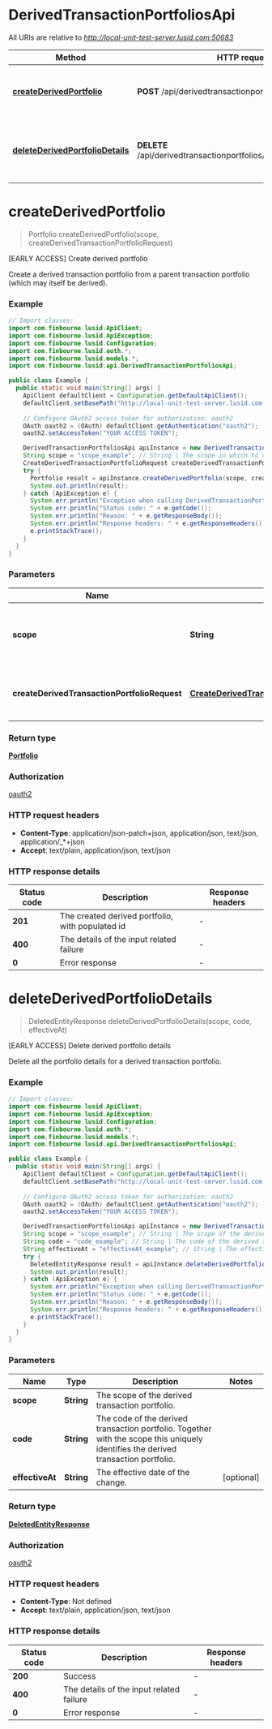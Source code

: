 # DerivedTransactionPortfoliosApi

All URIs are relative to *http://local-unit-test-server.lusid.com:50683*

Method | HTTP request | Description
------------- | ------------- | -------------
[**createDerivedPortfolio**](DerivedTransactionPortfoliosApi.md#createDerivedPortfolio) | **POST** /api/derivedtransactionportfolios/{scope} | [EARLY ACCESS] Create derived portfolio
[**deleteDerivedPortfolioDetails**](DerivedTransactionPortfoliosApi.md#deleteDerivedPortfolioDetails) | **DELETE** /api/derivedtransactionportfolios/{scope}/{code}/details | [EARLY ACCESS] Delete derived portfolio details


<a name="createDerivedPortfolio"></a>
# **createDerivedPortfolio**
> Portfolio createDerivedPortfolio(scope, createDerivedTransactionPortfolioRequest)

[EARLY ACCESS] Create derived portfolio

Create a derived transaction portfolio from a parent transaction portfolio (which may itself be derived).

### Example
```java
// Import classes:
import com.finbourne.lusid.ApiClient;
import com.finbourne.lusid.ApiException;
import com.finbourne.lusid.Configuration;
import com.finbourne.lusid.auth.*;
import com.finbourne.lusid.models.*;
import com.finbourne.lusid.api.DerivedTransactionPortfoliosApi;

public class Example {
  public static void main(String[] args) {
    ApiClient defaultClient = Configuration.getDefaultApiClient();
    defaultClient.setBasePath("http://local-unit-test-server.lusid.com:50683");
    
    // Configure OAuth2 access token for authorization: oauth2
    OAuth oauth2 = (OAuth) defaultClient.getAuthentication("oauth2");
    oauth2.setAccessToken("YOUR ACCESS TOKEN");

    DerivedTransactionPortfoliosApi apiInstance = new DerivedTransactionPortfoliosApi(defaultClient);
    String scope = "scope_example"; // String | The scope in which to create the derived transaction portfolio.
    CreateDerivedTransactionPortfolioRequest createDerivedTransactionPortfolioRequest = new CreateDerivedTransactionPortfolioRequest(); // CreateDerivedTransactionPortfolioRequest | The definition of the derived transaction portfolio.
    try {
      Portfolio result = apiInstance.createDerivedPortfolio(scope, createDerivedTransactionPortfolioRequest);
      System.out.println(result);
    } catch (ApiException e) {
      System.err.println("Exception when calling DerivedTransactionPortfoliosApi#createDerivedPortfolio");
      System.err.println("Status code: " + e.getCode());
      System.err.println("Reason: " + e.getResponseBody());
      System.err.println("Response headers: " + e.getResponseHeaders());
      e.printStackTrace();
    }
  }
}
```

### Parameters

Name | Type | Description  | Notes
------------- | ------------- | ------------- | -------------
 **scope** | **String**| The scope in which to create the derived transaction portfolio. |
 **createDerivedTransactionPortfolioRequest** | [**CreateDerivedTransactionPortfolioRequest**](CreateDerivedTransactionPortfolioRequest.md)| The definition of the derived transaction portfolio. | [optional]

### Return type

[**Portfolio**](Portfolio.md)

### Authorization

[oauth2](../README.md#oauth2)

### HTTP request headers

 - **Content-Type**: application/json-patch+json, application/json, text/json, application/_*+json
 - **Accept**: text/plain, application/json, text/json

### HTTP response details
| Status code | Description | Response headers |
|-------------|-------------|------------------|
**201** | The created derived portfolio, with populated id |  -  |
**400** | The details of the input related failure |  -  |
**0** | Error response |  -  |

<a name="deleteDerivedPortfolioDetails"></a>
# **deleteDerivedPortfolioDetails**
> DeletedEntityResponse deleteDerivedPortfolioDetails(scope, code, effectiveAt)

[EARLY ACCESS] Delete derived portfolio details

Delete all the portfolio details for a derived transaction portfolio.

### Example
```java
// Import classes:
import com.finbourne.lusid.ApiClient;
import com.finbourne.lusid.ApiException;
import com.finbourne.lusid.Configuration;
import com.finbourne.lusid.auth.*;
import com.finbourne.lusid.models.*;
import com.finbourne.lusid.api.DerivedTransactionPortfoliosApi;

public class Example {
  public static void main(String[] args) {
    ApiClient defaultClient = Configuration.getDefaultApiClient();
    defaultClient.setBasePath("http://local-unit-test-server.lusid.com:50683");
    
    // Configure OAuth2 access token for authorization: oauth2
    OAuth oauth2 = (OAuth) defaultClient.getAuthentication("oauth2");
    oauth2.setAccessToken("YOUR ACCESS TOKEN");

    DerivedTransactionPortfoliosApi apiInstance = new DerivedTransactionPortfoliosApi(defaultClient);
    String scope = "scope_example"; // String | The scope of the derived transaction portfolio.
    String code = "code_example"; // String | The code of the derived transaction portfolio. Together with the scope this uniquely identifies              the derived transaction portfolio.
    String effectiveAt = "effectiveAt_example"; // String | The effective date of the change.
    try {
      DeletedEntityResponse result = apiInstance.deleteDerivedPortfolioDetails(scope, code, effectiveAt);
      System.out.println(result);
    } catch (ApiException e) {
      System.err.println("Exception when calling DerivedTransactionPortfoliosApi#deleteDerivedPortfolioDetails");
      System.err.println("Status code: " + e.getCode());
      System.err.println("Reason: " + e.getResponseBody());
      System.err.println("Response headers: " + e.getResponseHeaders());
      e.printStackTrace();
    }
  }
}
```

### Parameters

Name | Type | Description  | Notes
------------- | ------------- | ------------- | -------------
 **scope** | **String**| The scope of the derived transaction portfolio. |
 **code** | **String**| The code of the derived transaction portfolio. Together with the scope this uniquely identifies              the derived transaction portfolio. |
 **effectiveAt** | **String**| The effective date of the change. | [optional]

### Return type

[**DeletedEntityResponse**](DeletedEntityResponse.md)

### Authorization

[oauth2](../README.md#oauth2)

### HTTP request headers

 - **Content-Type**: Not defined
 - **Accept**: text/plain, application/json, text/json

### HTTP response details
| Status code | Description | Response headers |
|-------------|-------------|------------------|
**200** | Success |  -  |
**400** | The details of the input related failure |  -  |
**0** | Error response |  -  |

